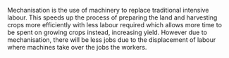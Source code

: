 Mechanisation is the use of machinery to replace traditional intensive labour. This speeds up the process of preparing the land and harvesting crops more efficiently with less labour required which allows more time to be spent on growing crops instead, increasing yield.
However due to mechanisation, there will be less jobs due to the displacement of labour where machines take over the jobs the workers.